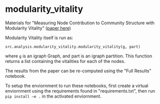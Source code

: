 modularity_vitality
==============================

Materials for "Measuring Node Contribution to Community Structure with Modularity Vitality" ([paper here](https://arxiv.org/abs/2003.00056v3))


Modularity Vitality itself is run as:
```
src.analysis.modularity_vitality.modularity_vitality(g, part)
```
where `g` is an igraph Graph, and part is an igraph partition. This function returns a list containing the vitalities for each of the nodes.

The results from the paper can be re-computed using the "Full Results" notebook.

To setup the enviornment to run these notebooks, first create a virtual enviornment using the requirements found in "requirements.txt", then run `pip install –e .` in the activated enviornment. 



